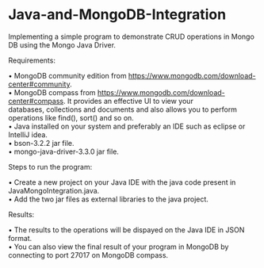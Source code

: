 # Java-and-MongoDB-Integration
Implementing a simple program to demonstrate CRUD operations in Mongo DB using the Mongo Java Driver.

Requirements:

• MongoDB community edition from https://www.mongodb.com/download-center#community.  
• MongoDB compass from https://www.mongodb.com/download-center#compass. It provides an effective UI to view your   
  databases, collections and documents and also allows you to perform operations like find(), sort() and so on.  
• Java installed on your system and preferably an IDE such as eclipse or IntelliJ idea.  
• bson-3.2.2 jar file.  
• mongo-java-driver-3.3.0 jar file.  

Steps to run the program:

• Create a new project on your Java IDE with the java code present in JavaMongoIntegration.java.  
• Add the two jar files as external libraries to the java project.  

Results:

• The results to the operations will be dispayed on the Java IDE in JSON format.  
• You can also view the final result of your program in MongoDB by connecting to port 27017 on MongoDB compass.  

